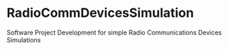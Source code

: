 # RadioCommDevicesSimulation
Software Project Development for simple Radio Communications Devices Simulations
